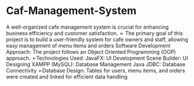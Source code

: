 # Caf-Management-System
A well-organized cafe management system is 
crucial for enhancing business efficiency and 
customer satisfaction.
 ➢ The primary goal of this project is to build a 
user-friendly system for cafe owners and staff, 
allowing easy management of menu items and 
orders
Software Development Approach: The project follows an Object
Oriented Programming (OOP) approach.
 ➢Technologies Used:
 JavaFX: UI Development
 Scene Builder: UI Designing
 XAMPP (MySQL): Database Management
 Java JDBC: Database Connectivity
 ➢Database Design: Tables for users, menu items, and orders were created 
and linked for efficient data handling

